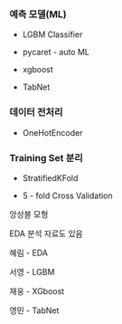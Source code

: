 ### 예측 모델(ML)

* LGBM Classifier

* pycaret  - auto ML
* xgboost

* TabNet



### 데이터 전처리 

* OneHotEncoder



### Training Set 분리

* StratifiedKFold

* 5 - fold Cross Validation





앙상블 모형

EDA 분석 자료도 있음



혜림 - EDA

서영 - LGBM

재웅 - XGboost

영민 - TabNet